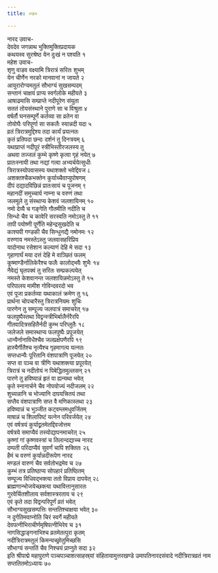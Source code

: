 ```yaml
---
title: ०७०

---
```

नारद उवाच-  
देवदेव जगन्नाथ भुक्तिमुक्तिप्रदायक  
कथयस्व सुरश्रेष्ठ येन दुःखं न पश्यति १  
महेश उवाच-  
शृणु वाडव वक्ष्यामि त्रिरात्रं सरितः शुभम्  
येन चीर्णेन नरको मानवानां न जायते २  
आयुरारोग्यमतुलं सौभाग्यं सुखसम्पदम्  
सन्तानं चाक्षयं प्राप्य स्वर्गलोके महीयते ३  
आषाढमासि सम्प्राप्ते नदीपूरेण संयुता  
सततं तोयसंस्थाने पुराणे सा च विश्रुता ४  
वर्षर्तौ घनसम्पूर्णे कर्तव्या सा व्रतेन वा  
तोयोघैः परिपूर्णा सा सकलैः स्यान्नदी यदा ५  
व्रतं त्रिरात्रमुद्दिश्य तदा कार्यं प्रयत्नतः  
कृतं प्रतिपदा छन्दः दर्शनं तु दिनत्रयम् ६  
यथाप्राप्तं नदीपूरं स्त्रीभिस्तीरजलस्य तु  
अथवा तज्जलं कुम्भे कृष्णे कृत्वा गृहं नयेत् ७  
प्रातःस्नायी तथा नद्यां गत्वा अभ्यर्चयेत्सुधीः  
त्रिरात्रस्योपवासस्य यथाशक्तो भवेद्दिवज ८  
अशक्तश्चैकभक्तेन कुर्याच्चैवाप्युपोषणम्  
दीपं दद्यादविछिन्नं प्रातःसायं च पूजनम् ९  
महानदीं समुच्चार्य नाम्ना च वरुणं तथा  
जलमूले तु संस्थाप्य केशवं जलशायिनम् १०  
नमो देव्यै च गङ्गेति गौतमीति नदीति च  
सिन्धो चैव च कावेरि सरस्वति नमोऽस्तु ते ११  
तापी पयोष्णी पूर्णेति महेन्द्रसुखदेति च  
काश्यपी गण्डकी चैव सिन्धुनद्यै नमोनमः १२  
वरुणाय नमस्तेऽस्तु जलवासहरिप्रिय  
यादोनाथ रसेशान कल्याणं देहि मे सदा १३  
गृहाणार्घं मया दत्तं देहि मे वाञ्छितं फलम्  
कूष्माण्डैर्नालिकेरैश्च फलैः कालोद्भवैः शुभैः १४  
नैवेद्यं घृतपक्वं तु सरितः सम्प्रकल्पयेत्  
नमस्ते केशवानन्त जलशायिन्नमोऽस्तु ते १५  
परिपालय मामीश गोविन्दवरदो भव  
एवं पूजा प्रकर्तव्या यथाकालं क्रमेण तु १६  
प्रार्थना चोपचारैस्तु त्रिरात्रनियमः शुचिः  
पारणेन तु सम्पूज्य जलपात्रं समाचरेत् १७  
फलपुष्पैस्तथा विद्वन्स्त्रीभिर्बालैर्नरैरपि  
गीतवादित्रसहितैर्नदी कुम्भ परिप्लुतैः १८  
जलेजले समास्थाप्य फलपुष्पैः प्रपूजयेत्  
धान्यैर्नानाविधैश्चैव जलप्रक्षेपणैरपि १९  
हास्यैर्गीतैश्च नृत्यैश्च गृहमागत्य यत्नतः  
सप्तधान्यैः पूरितानि वंशपात्राणि पूजयेत् २०  
सप्त वा पञ्च वा त्रीणि यथाशक्त्या प्रपूरयेत्  
त्रिरात्रं च नदीतोयं न पिबेद्धितमुल्लसन् २१  
पारणे तु हविष्यान्नं हृतं वा ह्यन्यथा भवेत्  
कृते स्नानार्चने चैव नोपयोज्यं नदीजलम् २२  
शुच्यन्नानि च भोज्यानि दापयत्त्रितयं तथा  
सप्तैव वंशपात्राणि सप्त वै मणिकास्तथा २३  
हविष्यान्नं च भुञ्जीत कट्वम्लमधुवर्जितम्  
माषान्नं च शिलापिष्टं यत्नेन परिवर्जयेत् २४  
एवं वर्षत्रयं कुर्याद्व्रतमेतद्दिवजोत्तम  
वर्षत्रये समाप्यैवं तस्योद्यापनमाचरेत् २५  
कृष्णां गां कृष्णवस्त्रां च तिलान्दद्याच्च नारद  
दम्पती परिदाप्यैवं सुवर्णं चापि शक्तितः २६  
हैमं च वरुणं कुर्यान्नदीरूपेण नारद  
मण्डलं वारुणं चैव सर्वतोभद्रमेव च २७  
कुम्भं तत्र प्रतिष्ठाप्य सोपहारं प्रतिष्ठितम्  
सम्पूज्य विधिवद्भक्त्या ततो विप्राय दापयेत् २८  
ब्राह्मणान्भोजयेच्छक्त्या यथावित्तानुसारतः  
गुरवेर्चितशीलाय सर्वशास्त्ररताय च २९  
एवं कृते तदा विद्वन्परिपूर्णं व्रतं भवेत्  
सौभाग्यसुखसम्पत्तिः सन्ततिश्चाक्षया भवेत् ३०  
न दुर्गतिमवाप्नोति चिरं स्वर्गे महीयते  
देवपत्नीभिराचीर्णमृषिपत्नीभिरेव च ३१  
नागसिद्धाङ्गनाभिश्च व्रतमेतत्पुरा कृतम्  
नदीत्रिरात्रमतुलं किमन्यच्छ्रोतुमिच्छसि  
सौभाग्यं सन्ततिं चैव निश्चयं प्राप्नुते सदा ३२  
इति श्रीपाद्मे महापुराणे पञ्चपञ्चाशत्साहस्र्यां संहितायामुत्तरखण्डे उमापतिनारदसंवादे नदीत्रिरात्रव्रतं नाम सप्ततितमोऽध्यायः ७०